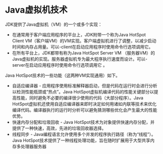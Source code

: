 #   Java虚拟机技术

JDK提供了Java虚拟机（VM）的一个或多个实现：
-   在通常用于客户端应用程序的平台上，JDK附带一个称为Java HotSpot Client VM（客户端VM）的VM实现。客户端虚拟机进行了调整，以减少启动时间和内存占用量。可以-client在启动应用程序时使用命令行选项调用它。
-   在所有平台上，JDK都带有称为Java HotSpot Server VM （服务器VM）的Java虚拟机的实现。服务器虚拟机专为最大程序执行速度而设计。可以-server在启动应用程序时使用命令行选项调用它 。

Java HotSpot技术的一些功能（这两种VM实现通用）如下。
-   自适应编译器 - 应用程序使用标准解释器启动，但是代码在运行时会进行分析以检测性能瓶颈或“热点”。Java HotSpot虚拟机编译代码的性能关键部分以提高性能，同时避免不必要的编译很少使用的代码（大部分程序）。Java HotSpot虚拟机还使用自适应编译器来即时决定如何用诸如内联等技术来优化编译代码。编译器执行的运行时分析可以避免猜测哪些优化会产生最大的性能优势。
-   快速内存分配和垃圾回收 - Java HotSpot技术为对象提供快速内存分配，并提供了一种快速，高效，先进的垃圾回收器选择。
-   线程同步 - Java编程语言允许使用多个并发的程序执行路径（称为“线程”）。Java HotSpot技术提供了一种线程处理功能，旨在随时扩展用于大型共享内存多处理器服务器

